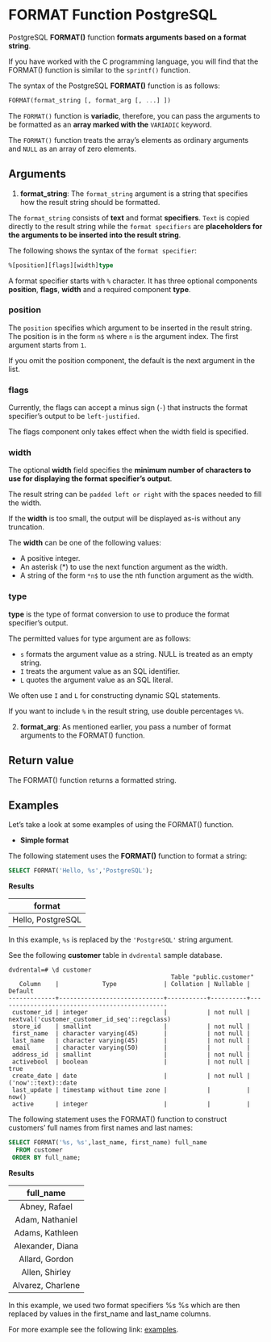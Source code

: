 # FORMAT Function PostgreSQL

PostgreSQL **FORMAT()** function **formats arguments based on a format string**.

If you have worked with the C programming language, you will find that the FORMAT() function is similar to the `sprintf()` function.

The syntax of the PostgreSQL **FORMAT()** function is as follows:

```SQL
FORMAT(format_string [, format_arg [, ...] ])
```
The `FORMAT()` function is **variadic**, therefore, you can pass the arguments to be formatted as an **array marked with the** `VARIADIC` keyword.

The `FORMAT()` function treats the array’s elements as ordinary arguments and `NULL` as an array of zero elements.

## Arguments

1. **format_string**: The `format_string` argument is a string that specifies how the result string should be formatted.

The `format_string` consists of **text** and format **specifiers**. `Text` is copied directly to the result string while the `format specifiers` are **placeholders for the arguments to be inserted into the result string**.

The following shows the syntax of the `format specifier`:

```SQL
%[position][flags][width]type
```

A format specifier starts with `%` character. It has three optional components **position**, **flags**, **width** and a required component **type**.

### position

The `position` specifies which argument to be inserted in the result string. The position is in the form `n$` where `n` is the argument index. The first argument starts from `1`.

If you omit the position component, the default is the next argument in the list.

### flags

Currently, the flags can accept a minus sign (`-`) that instructs the format specifier’s output to be `left-justified`.

The flags component only takes effect when the width field is specified.

### width

The optional **width** field specifies the **minimum number of characters to use for displaying the format specifier’s output**.

The result string can be `padded left or right` with the spaces needed to fill the width.

If the **width** is too small, the output will be displayed as-is without any truncation.

The **width** can be one of the following values:

- A positive integer.
- An asterisk (*) to use the next function argument as the width.
- A string of the form `*n$` to use the nth function argument as the width.

### type

**type** is the type of format conversion to use to produce the format specifier’s output.

The permitted values for type argument are as follows:

- `s` formats the argument value as a string. NULL is treated as an empty string.
- `I` treats the argument value as an SQL identifier.
- `L` quotes the argument value as an SQL literal.

We often use `I` and `L` for constructing dynamic SQL statements.

If you want to include `%` in the result string, use double percentages `%%`.

2. **format_arg**: As mentioned earlier, you pass a number of format arguments to the FORMAT() function.

## Return value

The FORMAT() function returns a formatted string.

## Examples

Let’s take a look at some examples of using the FORMAT() function.

-  **Simple format**

The following statement uses the **FORMAT()** function to format a string:

```SQL
SELECT FORMAT('Hello, %s','PostgreSQL');
```

**Results**

|format|
|:-----------------:|
|Hello, PostgreSQL|

In this example, `%s` is replaced by the `'PostgreSQL'` string argument.

See the following **customer** table in `dvdrental` sample database.

```console
dvdrental=# \d customer
                                             Table "public.customer"
   Column    |            Type             | Collation | Nullable |                    Default
-------------+-----------------------------+-----------+----------+-----------------------------------------------
 customer_id | integer                     |           | not null | nextval('customer_customer_id_seq'::regclass)
 store_id    | smallint                    |           | not null |
 first_name  | character varying(45)       |           | not null |
 last_name   | character varying(45)       |           | not null |
 email       | character varying(50)       |           |          |
 address_id  | smallint                    |           | not null |
 activebool  | boolean                     |           | not null | true
 create_date | date                        |           | not null | ('now'::text)::date
 last_update | timestamp without time zone |           |          | now()
 active      | integer                     |           |          |
```

The following statement uses the FORMAT() function to construct customers’ full names from first names and last names:

```SQL
SELECT FORMAT('%s, %s',last_name, first_name) full_name
  FROM customer
 ORDER BY full_name;
```

**Results**

|full_name|
|:----------------------:|
|Abney, Rafael|
|Adam, Nathaniel|
|Adams, Kathleen|
|Alexander, Diana|
|Allard, Gordon|
|Allen, Shirley|
|Alvarez, Charlene|

In this example, we used two format specifiers %s %s which are then replaced by values in the first_name and last_name columns.

For more example see the following link: [examples](https://www.postgresqltutorial.com/postgresql-string-functions/postgresql-format/).
